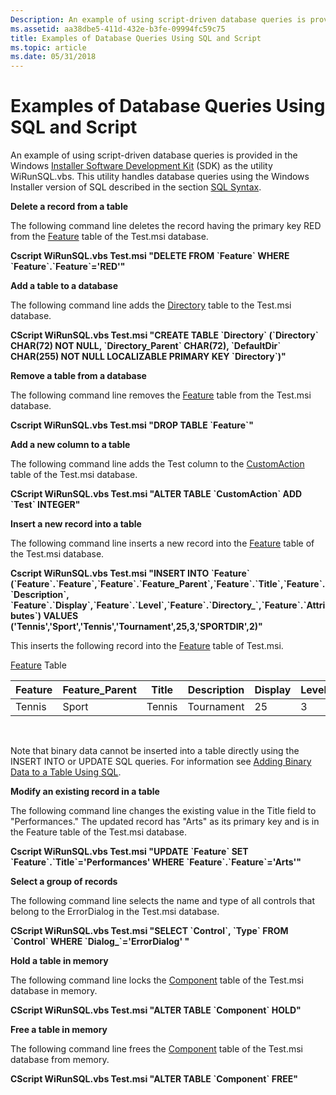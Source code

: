 ```yaml
---
Description: An example of using script-driven database queries is provided in the Windows Installer Software Development Kit (SDK) as the utility WiRunSQL.vbs.
ms.assetid: aa38dbe5-411d-432e-b3fe-09994fc59c75
title: Examples of Database Queries Using SQL and Script
ms.topic: article
ms.date: 05/31/2018
---
```


# Examples of Database Queries Using SQL and Script

An example of using script-driven database queries is provided in the Windows [Installer Software Development Kit](platform-sdk-components-for-windows-installer-developers.md) (SDK) as the utility WiRunSQL.vbs. This utility handles database queries using the Windows Installer version of SQL described in the section [SQL Syntax](sql-syntax.md).

**Delete a record from a table**

The following command line deletes the record having the primary key RED from the [Feature](feature-table.md) table of the Test.msi database.

**Cscript WiRunSQL.vbs Test.msi "DELETE FROM \`Feature\` WHERE \`Feature\`.\`Feature\`='RED'"**

**Add a table to a database**

The following command line adds the [Directory](directory-table.md) table to the Test.msi database.

**CScript WiRunSQL.vbs Test.msi "CREATE TABLE \`Directory\` (\`Directory\` CHAR(72) NOT NULL, \`Directory\_Parent\` CHAR(72), \`DefaultDir\` CHAR(255) NOT NULL LOCALIZABLE PRIMARY KEY \`Directory\`)"**

**Remove a table from a database**

The following command line removes the [Feature](feature-table.md) table from the Test.msi database.

**Cscript WiRunSQL.vbs Test.msi "DROP TABLE \`Feature\`"**

**Add a new column to a table**

The following command line adds the Test column to the [CustomAction](customaction-table.md) table of the Test.msi database.

**CScript WiRunSQL.vbs Test.msi "ALTER TABLE \`CustomAction\` ADD \`Test\` INTEGER"**

**Insert a new record into a table**

The following command line inserts a new record into the [Feature](feature-table.md) table of the Test.msi database.

**Cscript WiRunSQL.vbs Test.msi "INSERT INTO \`Feature\` (\`Feature\`.\`Feature\`,\`Feature\`.\`Feature\_Parent\`,\`Feature\`.\`Title\`,\`Feature\`.\`Description\`, \`Feature\`.\`Display\`,\`Feature\`.\`Level\`,\`Feature\`.\`Directory\_\`,\`Feature\`.\`Attributes\`) VALUES ('Tennis','Sport','Tennis','Tournament',25,3,'SPORTDIR',2)"**

This inserts the following record into the [Feature](feature-table.md) table of Test.msi.

[Feature](feature-table.md) Table



| Feature | Feature\_Parent | Title  | Description | Display | Level | Directory\_ | Attributes |
|---------|-----------------|--------|-------------|---------|-------|-------------|------------|
| Tennis  | Sport           | Tennis | Tournament  | 25      | 3     | SPORTDIR    | 2          |



 

Note that binary data cannot be inserted into a table directly using the INSERT INTO or UPDATE SQL queries. For information see [Adding Binary Data to a Table Using SQL](adding-binary-data-to-a-table-using-sql.md).

**Modify an existing record in a table**

The following command line changes the existing value in the Title field to "Performances." The updated record has "Arts" as its primary key and is in the Feature table of the Test.msi database.

**Cscript WiRunSQL.vbs Test.msi "UPDATE \`Feature\` SET \`Feature\`.\`Title\`='Performances' WHERE \`Feature\`.\`Feature\`='Arts'"**

**Select a group of records**

The following command line selects the name and type of all controls that belong to the ErrorDialog in the Test.msi database.

**CScript WiRunSQL.vbs Test.msi "SELECT \`Control\`, \`Type\` FROM \`Control\` WHERE \`Dialog\_\`='ErrorDialog' "**

**Hold a table in memory**

The following command line locks the [Component](component-table.md) table of the Test.msi database in memory.

**CScript WiRunSQL.vbs Test.msi "ALTER TABLE \`Component\` HOLD"**

**Free a table in memory**

The following command line frees the [Component](component-table.md) table of the Test.msi database from memory.

**CScript WiRunSQL.vbs Test.msi "ALTER TABLE \`Component\` FREE"**

 

 



